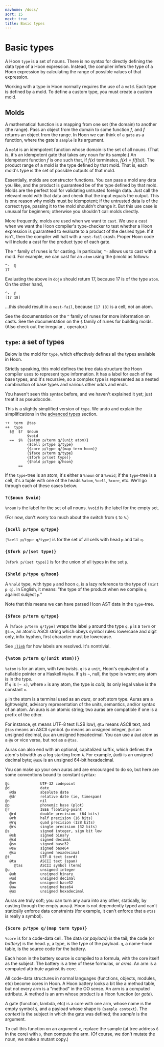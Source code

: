 ```yaml
---
navhome: /docs/
sort: 15
next: true
title: Basic types
---
```


# Basic types

A Hoon `type` is a set of nouns. There is no syntax for directly 
defining the data type of a Hoon expression. Instead, the compiler 
infers the type of a Hoon expression by calculating the range of 
possible values of that expression.

Working with a type in Hoon normally requires the use of a `mold`. 
Each type is defined by a mold. To define a custom type, you must 
create a custom mold.

## Molds

A mathematical function is a mapping from one set (the domain) to 
another (the range). Pass an object from the domain to some 
function *f*, and *f* returns an object from the range. In Hoon we 
can think of a `gate` as a function, where the gate's `sample` is 
its argument.

A `mold` is an idempotent function whose domain is the set of all 
nouns. (That is, it's an idempotent gate that takes any noun for its 
sample.) An idempotent function *f* is one such that, if *f(x)* 
terminates, *f(x) = f(f(x))*.  The product range of a mold is the 
type defined by that mold. That is, each mold's type is the set of 
possible outputs of that mold.

Essentially, molds are constructor functions. You can pass a mold 
any data you like, and the product is guaranteed be of the type 
defined by that mold. Molds are the perfect tool for validating 
untrusted foreign data. Just call the relevant mold with that data 
and check that the input equals the output. This is one reason why 
molds must be idempotent; if the untrusted data is of the correct 
type, passing it to the mold shouldn't change it. But this use case 
is unusual for beginners; otherwise you shouldn't call molds 
directly.

More frequently, molds are used when we want to `cast`. We use a 
cast when we want the Hoon compiler's type-checker to test whether 
a Hoon expression is guaranteed to evaluate to a product of the 
desired type. If it isn't, then the compiler will halt with a 
`nest-fail` crash. Proper Hoon code will include a cast for the 
product type of each gate.

The `^` family of runes is for casting. In particular, `^-` allows 
us to cast with a mold. For example, we can cast for an `atom` using 
the `@` mold as follows:

```
^-  @
17
```

Evaluating the above in `dojo` should return 17, because 17 is of 
the type `atom`.  On the other hand,

```
^-  @
[17 18]
```

...this should result in a `nest-fail`, because `[17 18]` is a cell, 
not an atom.

See the documentation on the `^` family of runes for more information 
on casts. See the documentation on the `$` family of runes for 
building molds. (Also check out the irregular `,` operator.)

## `type`: a set of types

Below is the mold for `type`, which effectively defines all the types 
available in Hoon.

Strictly speaking, this mold defines the tree data structure the Hoon 
compiler uses to represent type information. It has a label for each 
of the base types, and it's recursive, so a complex type is 
represented as a nested combination of base types and various other 
odds and ends.

You haven't seen this syntax before, and we haven't explained it yet; 
just treat it as pseudocode.

This is a slightly simplified version of `type`.  We undo and 
explain the simplifications in the [advanced types](../advanced) 
section.

```
++  term  @tas
++  type
  $@  $?  $noun
          $void
  ==  $%  {$atom p/term q/(unit atom)}
          {$cell p/type q/type}
          {$core p/type q/(map term hoon)}
          {$face p/term q/type}
          {$fork p/(set type)}
          {$hold p/type q/hoon}
      ==
```

If the `type`-tree is an atom, it's either a `%noun` or a `%void`; if 
the `type`-tree is a cell, it's a tuple with one of the heads `%atom`, 
`%cell`, `%core`, etc.  We'll go through each of these cases below.

### `?($noun $void)`

`%noun` is the label for the set of all nouns. `%void` is the label 
for the empty set. 

(For now, don't worry too much about the switch from `$` to `%`.)

### `{$cell p/type q/type}`

`[%cell p/type q/type]` is for the set of all cells with head `p` and
tail `q`.

### `{$fork p/(set type)}`

`[%fork p/(set type)]` is for the union of all types in the set `p`.

### `{$hold p/type q/hoon}`

A `%hold` type, with type `p` and hoon `q`, is a lazy reference
to the type of `(mint p q)`.  In English, it means: "the type of
the product when we compile `q` against subject `p`."

Note that this means we can have parsed Hoon AST data in the 
`type`-tree.

### `{$face p/term q/type}`

A `[%face p/term q/type]` wraps the label `p` around the type
`q`.  `p` is a `term` or `@tas`, an atomic ASCII string which
obeys symbol rules: lowercase and digit only, infix hyphen,
first character must be lowercase.

See [`:limb`](../twig/limb/limb) for how labels are resolved.  It's
nontrivial.

### `{%atom p/term q/(unit atom))}`

`%atom` is for an atom, with two twists.  `q` is a `unit`, Hoon's
equivalent of a nullable pointer or a Haskell `Maybe`.  If `q`
is `~`, null, the type is *warm*; any atom is in the type.  
If `q` is `[~ x]`, where `x` is any atom, the type is *cold*;
its only legal value is the constant `x`.

`p` in the atom is a terminal used as an *aura*, or soft atom
type.  Auras are a lightweight, advisory representation of the
units, semantics, and/or syntax of an atom.  An aura is an atomic
string; two auras are compatible if one is a prefix of the other.

For instance, `@t` means UTF-8 text (LSB low), `@ta` means ASCII
text, and `@tas` means an ASCII symbol.  `@u` means an unsigned
integer, `@ud` an unsigned decimal, `@ux` an unsigned
hexadecimal.  You can use a `@ud` atom as a `@u` or vice versa,
but not as a `@tas`.

Auras can also end with an optional, capitalized suffix, which
defines the atom's bitwidth as a log starting from `A`.  For
example, `@udD` is an unsigned decimal byte; `@uxG` is an
unsigned 64-bit hexadecimal.

You can make up your own auras and are encouraged to do so, but
here are some conventions bound to constant syntax:

```
@c              UTF-32 codepoint
@d              date
  @da           absolute date
  @dr           relative date (ie, timespan)
@n              nil
@p              phonemic base (plot)
@r              IEEE floating-point
  @rd           double precision  (64 bits)
  @rh           half precision (16 bits)
  @rq           quad precision (128 bits)
  @rs           single precision (32 bits)
@s              signed integer, sign bit low
  @sb           signed binary
  @sd           signed decimal
  @sv           signed base32
  @sw           signed base64
  @sx           signed hexadecimal
@t              UTF-8 text (cord)
  @ta           ASCII text (span)
    @tas        ASCII symbol (term)
@u              unsigned integer
  @ub           unsigned binary
  @ud           unsigned decimal
  @uv           unsigned base32
  @uw           unsigned base64
  @ux           unsigned hexadecimal
```

Auras are truly soft; you can turn any aura into any other,
statically, by casting through the empty aura `@`.  Hoon is not
dependently typed and can't statically enforce data constraints
(for example, it can't enforce that a `@tas` is really a symbol).

### `{$core p/type q/(map term type)}`

`%core` is for a code-data cell.  The data (or *payload*) is the
tail; the code (or *battery*) is the head.  `p`, a type, is the
type of the payload.  `q`, a name-hoon table, is the source code
for the battery.

Each hoon in the battery source is compiled to a formula, with
the core itself as the subject.  The battery is a tree of these
formulas, or *arms*.  An arm is a computed attribute against its
core.

All code-data structures in normal languages (functions, objects,
modules, etc) become cores in Hoon.  A Hoon battery looks a bit
like a method table, but not every arm is a "method" in the OO
sense.  An arm is a computed attribute.  A method is an arm whose
product is a Hoon function (or *gate*).

A gate (function, lambda, etc) is a core with one arm, whose name
is the empty symbol `$`, and a payload whose shape is `{sample
context}`.  The *context* is the subject in which the gate was
defined; the *sample* is the argument.

To call this function on an argument `x`, replace the sample (at
tree address `6` in the core) with `x`, then compute the arm.
(Of course, we don't mutate the noun, we make a mutant copy.)
